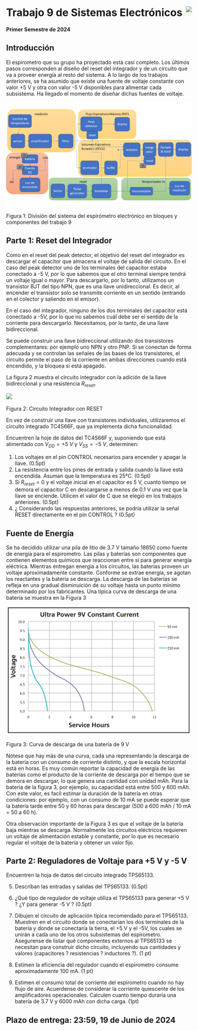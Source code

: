 # <img src="https://julianodb.github.io/SISTEMAS_ELECTRONICOS_PARA_INGENIERIA_BIOMEDICA/img/logo_fing.png?raw=true" align="right" height="45"> Trabajo 9 de Sistemas Electrónicos

#### Primer Semestre de 2024

## Introducción

El espirometro que su grupo ha proyectado está casi completo. Los últimos pasos corresponden al diseño del reset del integrador y de un circuito que va a proveer energía al resto del sistema. A lo largo de los trabajos anteriores, se ha asumido que existe una fuente de voltaje constante con valor +5 V y otra con valor -5 V disponibles para alimentar cada subsistema. Ha llegado el momento de diseñar dichas fuentes de voltaje.

![TX_bloques](../img/T9_blocks.png)

Figura 1: División del sistema del espirómetro electrónico en bloques y componentes del trabajo 9

## Parte 1: Reset del Integrador

Como en el reset del peak detector, el objetivo del reset del integrador es descargar el capacitor que almacena el voltaje de salida del circuito. En el caso del peak detector uno de los terminales del capacitor estaba conectado a -5 V, por lo que sabemos que el otro terminal siempre tendrá un voltaje igual o mayor. Para descargarlo, por lo tanto, utilizamos un transistor BJT del tipo NPN, que es una llave unidireccional. Es decir, al encender el transistor solo se transmite corriente en un sentido (entrando en el colector y saliendo en el emisor).

En el caso del integrador, ninguno de los dos terminales del capacitor está conectado a -5V, por lo que no sabemos cuál debe ser el sentido de la corriente para descargarlo. Necesitamos, por lo tanto, de una llave bidireccional.

Se puede construir una llave bidireccional utilizando dos transistores complementares: por ejemplo uno NPN y otro PNP. Si se conectan de forma adecuada y se controlan las señales de las bases de los transistores, el circuito permite el paso de la corriente en ambas direcciones cuando está encendido, y la bloquea si está apagado.

La figura 2 muestra el circuito integrador con la adición de la llave bidireccional y una resistencia $R_{reset}$.

<img src="https://julianodb.github.io/electronic_circuits_diagrams/integrator_with_reset.png" width="350">

Figura 2: Circuito Integrador con RESET

En vez de construir una llave con transistores individuales, utilizaremos el circuito integrado TC4S66F, que ya implementa dicha funcionalidad.

Encuentren la hoje de datos del TC4S66F y, suponiendo que está alimentado con $V_{DD} = +5\ V$ y  $V_{SS} = -5\ V$, determinen:

1. Los voltajes en el pin CONTROL necesarios para encender y apagar la llave. (0.5pt)
1. La resistencia entre los pines de entrada y salida cuando la llave está encendida. Asuman que la temperatura es 25°C. (0.5pt)
1. Si $R_{reset} = 0$ y el voltaje inicial en el capacitor es 5 V, cuanto tiempo se demora el capacitor C en descargarse a menos de 0.1 V una vez que la llave se enciende. Utilicen el valor de C que se elegió en los trabajos anteriores. (0.5pt)
1. ¿ Considerando las respuestas anteriores, se podría utilizar la señal RESET directamente en el pin CONTROL ? (0.5pt)

## Fuente de Energía

Se ha decidido utilizar una pila de litio de 3.7 V tamaño 18650 como fuente de energía para el espirometro. Las pilas y baterías son componentes que contienen elementos químicos que reaccionan entre sí para generar energía eléctrica. Mientras entregan energía a los circuitos, las baterías proveen un voltaje aproximadamente constante. Conforme se extrae energía, se agotan los reactantes y la batería se descarga. La descarga de las baterías se refleja en una gradual disminuición de su voltaje hasta un punto mínimo determinado por los fabricantes. Una típica curva de descarga de una batería se muestra en la Figura 3

![T8_battery](../img/T8_battery.png)

Figura 3: Curva de descarga de una batería de 9 V

Nótese que hay más de una curva, cada una representando la descarga de la batería con un consumo de corriente distinto, y que la escala horizontal está en horas. Es muy común reportar la capacidad de energía de las baterías como el producto de la corriente de descarga por el tiempo que se demora en descargar, lo que genera una cantidad con unidad mAh. Para la batería de la figura 3, por ejemplo, su capacidad está entre 500 y 600 mAh. Con este valor, es facil estimar la duración de la batería en otras condiciones: por ejemplo, con un consumo de 10 mA se puede esperar que la batería tarde entre 50 y 60 horas para descargar (500 a 600 mAh / 10 mA = 50 a 60 h).

Otra observación importante de la Figura 3 es que el voltaje de la batería baja mientras se descarga. Normalmente los circuitos eléctricos requieren un voltaje de alimentación estable y constante, por lo que es necesario regular el voltaje de la batería y obtener un valor fijo.

## Parte 2: Reguladores de Voltaje para +5 V y -5 V

Encuentren la hoja de datos del circuito integrado TPS65133.

5. Describan las entradas y salidas del TPS65133. (0.5pt)

1. ¿Qué tipo de regulador de voltaje utiliza el TPS65133 para generar +5 V ? ¿Y para generar -5 V ? (0.5pt)

1. Dibujen el circuito de aplicación típica recomendado para el TPS65133. Muestren en el circuito donde se conectarían los dos terminales de la batería y donde se conectaría la tierra, el +5 V y el -5V, los cuales se unirán a cada uno de los otros subsistemas del espirometro. Asegurense de listar qué componentes externos al TPS65133 se necesitan para construir dicho circuito, incluyendo sus cantidades y valores (capacitores ? resistencias ? inductores ?). (1 pt)

2. Estimen la eficiencia del regulador cuando el espirometro consume aproximadamente 100 mA. (1 pt)

3. Estimen el consumo total de corriente del espirometro cuando no hay flujo de aire. Acuerdense de considerar la corriente quiescente de los amplificadores operacionales.  Calculen cuanto tiempo duraría una batería de 3.7 V y 6000 mAh con dicha carga. (1pt)

## Plazo de entrega: 23:59, 19 de Junio de 2024